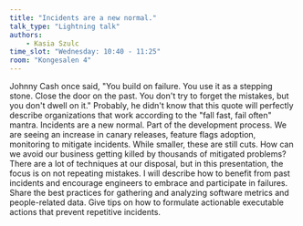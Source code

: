 ```yaml
---
title: "Incidents are a new normal."
talk_type: "Lightning talk"
authors:
    - Kasia Szulc
time_slot: "Wednesday: 10:40 - 11:25"
room: "Kongesalen 4"
---
```

Johnny Cash once said, "You build on failure. You use it as a stepping stone. Close the door on the past. You don't try to forget the mistakes, but you don't dwell on it." Probably, he didn't know that this quote will perfectly describe organizations that work according to the "fall fast, fail often" mantra. Incidents are a new normal. Part of the development process. We are seeing an increase in canary releases, feature flags adoption, monitoring to mitigate incidents. While smaller, these are still cuts. How can we avoid our business getting killed by thousands of mitigated problems? There are a lot of techniques at our disposal, but in this presentation, the focus is on not repeating mistakes. I will describe how to benefit from past incidents and encourage engineers to embrace and participate in failures. Share the best practices for gathering and analyzing software metrics and people-related data. Give tips on how to formulate actionable executable actions that prevent repetitive incidents.
